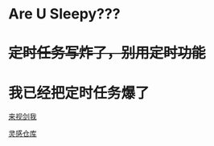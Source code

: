 # Are U Sleepy???

# ~~**定时任务写炸了，别用定时功能**~~

# 我已经把定时任务爆了

[来视剑我](status.0d000721.xin)

[灵感仓库](https://github.com/wyf9/sleepy)
